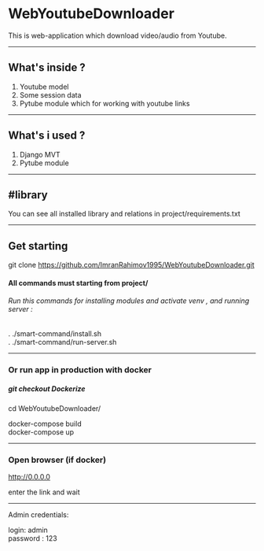 # WebYoutubeDownloader

This is web-application which download video/audio from Youtube.

____________________________________________________________________________
## What's inside ?

1. Youtube model 
2. Some session data
3. Pytube module which for working with youtube links
____________________________________________________________________________
## What's i used ?

1. Django MVT
2. Pytube module
____________________________________________________________________________
## #library
You can see all installed library and relations in project/requirements.txt
____________________________________________________________________________
## Get starting

git clone https://github.com/ImranRahimov1995/WebYoutubeDownloader.git

#### All commands must starting from project/

###### Run this commands for installing modules and activate venv , and running server :

. ./smart-command/install.sh \
. ./smart-command/run-server.sh

____________________________________________________________________________
### Or run app in production with docker

##### git checkout Dockerize

cd WebYoutubeDownloader/

docker-compose build \
docker-compose up

____________________________________________________________________________
### Open browser (if docker)

http://0.0.0.0

enter the link and wait
______________
Admin credentials:

login: admin \
password : 123
